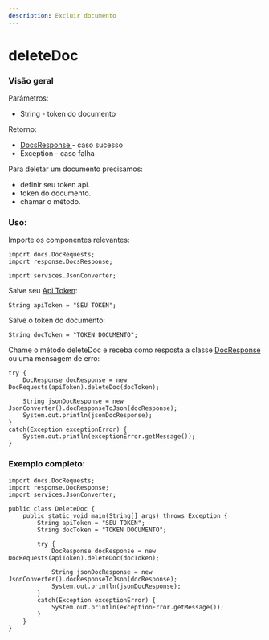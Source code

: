 ```yaml
---
description: Excluir documento
---
```


# deleteDoc

### Visão geral

Parâmetros:&#x20;

* String - token do documento

Retorno:

* [DocsResponse ](../classes-usadas/response/docresponse.md)- caso sucesso
* Exception - caso falha

Para deletar um documento precisamos:

* definir seu token api.
* token do documento.
* chamar o método.

### Uso:

Importe os componentes relevantes:

```
import docs.DocRequests;
import response.DocsResponse;

import services.JsonConverter;
```

Salve seu [Api Token](../../../../):

```
String apiToken = "SEU TOKEN";
```

Salve o token do documento:

```
String docToken = "TOKEN DOCUMENTO";
```

Chame o método deleteDoc e receba como resposta a classe [DocResponse ](../classes-usadas/response/docresponse.md)ou uma mensagem de erro:

```
try {
    DocResponse docResponse = new DocRequests(apiToken).deleteDoc(docToken);

    String jsonDocResponse = new JsonConverter().docResponseToJson(docResponse);
    System.out.println(jsonDocResponse);
}
catch(Exception exceptionError) {
    System.out.println(exceptionError.getMessage());
}
```

### Exemplo completo:

```
import docs.DocRequests;
import response.DocResponse;
import services.JsonConverter;

public class DeleteDoc {
    public static void main(String[] args) throws Exception {
        String apiToken = "SEU TOKEN";
        String docToken = "TOKEN DOCUMENTO";

        try {
            DocResponse docResponse = new DocRequests(apiToken).deleteDoc(docToken);

            String jsonDocResponse = new JsonConverter().docResponseToJson(docResponse);
            System.out.println(jsonDocResponse);
        }
        catch(Exception exceptionError) {
            System.out.println(exceptionError.getMessage());
        }
    }
}
```
